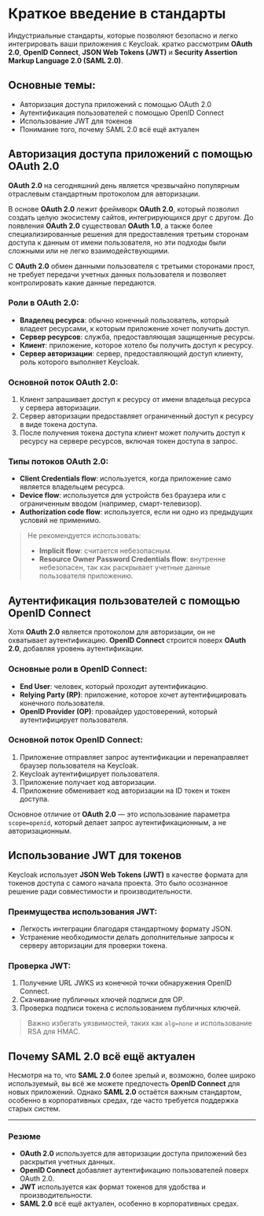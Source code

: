# Краткое введение в стандарты

Индустриальные стандарты, которые позволяют   безопасно и легко интегрировать ваши приложения с Keycloak.  кратко рассмотрим **OAuth 2.0**, **OpenID Connect**, **JSON Web Tokens (JWT)** и **Security Assertion Markup Language 2.0 (SAML 2.0)**.



## Основные темы:

- Авторизация доступа приложений с помощью OAuth 2.0
- Аутентификация пользователей с помощью OpenID Connect
- Использование JWT для токенов
- Понимание того, почему SAML 2.0 всё ещё актуален

## Авторизация доступа приложений с помощью OAuth 2.0

**OAuth 2.0** на сегодняшний день является чрезвычайно популярным отраслевым стандартным протоколом для авторизации.

В основе **OAuth 2.0** лежит фреймворк **OAuth 2.0**, который позволил создать целую экосистему сайтов, интегрирующихся друг с другом. До появления **OAuth 2.0** существовал **OAuth 1.0**, а также более специализированные решения для предоставления третьим сторонам доступа к данным от имени пользователя, но эти подходы были сложными или не легко взаимодействующими.

С **OAuth 2.0** обмен данными пользователя с третьими сторонами прост, не требует передачи учетных данных пользователя и позволяет контролировать какие данные передаются.

### Роли в OAuth 2.0:

- **Владелец ресурса**: обычно конечный пользователь, который владеет ресурсами, к которым приложение хочет получить доступ.
- **Сервер ресурсов**: служба, предоставляющая защищенные ресурсы.
- **Клиент**: приложение, которое хотело бы получить доступ к ресурсу.
- **Сервер авторизации**: сервер, предоставляющий доступ клиенту, роль которого выполняет Keycloak.

### Основной поток OAuth 2.0:

1. Клиент запрашивает доступ к ресурсу от имени владельца ресурса у сервера авторизации.
2. Сервер авторизации предоставляет ограниченный доступ к ресурсу в виде токена доступа.
3. После получения токена доступа клиент может получить доступ к ресурсу на сервере ресурсов, включая токен доступа в запрос.

### Типы потоков OAuth 2.0:

- **Client Credentials flow**: используется, когда приложение само является владельцем ресурса.
- **Device flow**: используется для устройств без браузера или с ограниченным вводом (например, смарт-телевизор).
- **Authorization code flow**: используется, если ни одно из предыдущих условий не применимо.

> Не рекомендуется использовать:
> - **Implicit flow**: считается небезопасным.
> - **Resource Owner Password Credentials flow**: внутренне небезопасен, так как раскрывает учетные данные пользователя приложению.

## Аутентификация пользователей с помощью OpenID Connect

Хотя **OAuth 2.0** является протоколом для авторизации, он не охватывает аутентификацию. **OpenID Connect** строится поверх **OAuth 2.0**, добавляя уровень аутентификации.

### Основные роли в OpenID Connect:

- **End User**: человек, который проходит аутентификацию.
- **Relying Party (RP)**: приложение, которое хочет аутентифицировать конечного пользователя.
- **OpenID Provider (OP)**: провайдер удостоверений, который аутентифицирует пользователя.

### Основной поток OpenID Connect:

1. Приложение отправляет запрос аутентификации и перенаправляет браузер пользователя на Keycloak.
2. Keycloak аутентифицирует пользователя.
3. Приложение получает код авторизации.
4. Приложение обменивает код авторизации на ID токен и токен доступа.

Основное отличие от **OAuth 2.0** — это использование параметра `scope=openid`, который делает запрос аутентификационным, а не авторизационным.

## Использование JWT для токенов

Keycloak использует **JSON Web Tokens (JWT)** в качестве формата для токенов доступа с самого начала проекта. Это было осознанное решение ради совместимости и производительности.

### Преимущества использования JWT:

- Легкость интеграции благодаря стандартному формату JSON.
- Устранение необходимости делать дополнительные запросы к серверу авторизации для проверки токена.

### Проверка JWT:

1. Получение URL JWKS из конечной точки обнаружения OpenID Connect.
2. Скачивание публичных ключей подписи для OP.
3. Проверка подписи токена с использованием публичных ключей.

> Важно избегать уязвимостей, таких как `alg=none` и использование RSA для HMAC.

## Почему SAML 2.0 всё ещё актуален

Несмотря на то, что **SAML 2.0** более зрелый и, возможно, более широко используемый, вы всё же можете предпочесть **OpenID Connect** для новых приложений. Однако **SAML 2.0** остаётся важным стандартом, особенно в корпоративных средах, где часто требуется поддержка старых систем.

---

### Резюме

- **OAuth 2.0** используется для авторизации доступа приложений без раскрытия учетных данных.
- **OpenID Connect** добавляет аутентификацию пользователей поверх OAuth 2.0.
- **JWT** используется как формат токенов для удобства и производительности.
- **SAML 2.0** всё ещё актуален, особенно в корпоративных средах.


